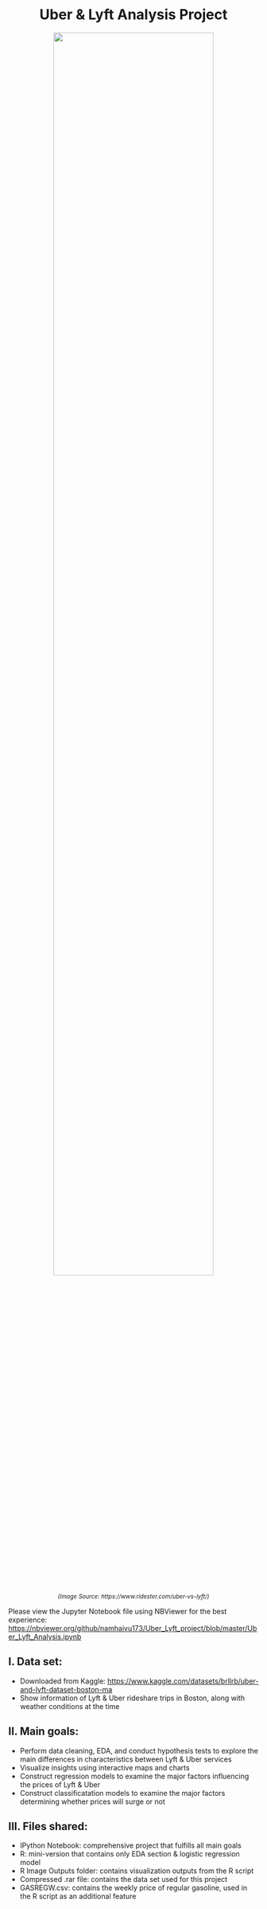 <h1 align="center">
Uber & Lyft Analysis Project
</h1>
<!---![alt text](https://www.ridester.com/wp-content/uploads/2021/09/uber_vs_lyft_overview_1.jpg) --->
<p align="center">
<img src="https://www.ridester.com/wp-content/uploads/2021/09/uber_vs_lyft_overview_1.jpg" 
alt="" title="Image Source: https://www.ridester.com/uber-vs-lyft/" width="80%" height="80%">
</p>
<p align="center">
<sup><i>(Image Source: https://www.ridester.com/uber-vs-lyft/)</i></sup>
</p>

Please view the Jupyter Notebook file using NBViewer for the best experience: https://nbviewer.org/github/namhaivu173/Uber_Lyft_project/blob/master/Uber_Lyft_Analysis.ipynb

## I. Data set:

- Downloaded from Kaggle: https://www.kaggle.com/datasets/brllrb/uber-and-lyft-dataset-boston-ma
- Show information of Lyft & Uber rideshare trips in Boston, along with weather conditions at the time

## II. Main goals:

- Perform data cleaning, EDA, and conduct hypothesis tests to explore the main differences in characteristics between Lyft & Uber services
- Visualize insights using interactive maps and charts
- Construct regression models to examine the major factors influencing the prices of Lyft & Uber
- Construct classificatation models to examine the major factors determining whether prices will surge or not

## III. Files shared:

- IPython Notebook: comprehensive project that fulfills all main goals
- R: mini-version that contains only EDA section & logistic regression model
- R Image Outputs folder: contains visualization outputs from the R script
- Compressed .rar file: contains the data set used for this project
- GASREGW.csv: contains the weekly price of regular gasoline, used in the R script as an additional feature
